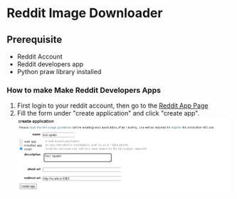 # Reddit Image Downloader

## Prerequisite
* Reddit Account
* Reddit developers app
* Python praw library installed

### How to make Make Reddit Developers Apps

1. First login to your reddit account, then go to the [Reddit App Page](https://www.reddit.com/prefs/apps)
2. Fill the form under "create application" and click "create app".
![Screenshot of form](/howTo/createForm.jpg)
